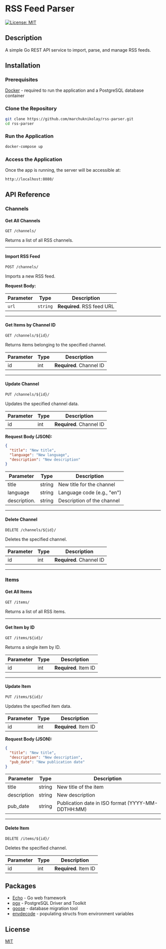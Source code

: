 
# RSS Feed Parser
[![License: MIT](https://img.shields.io/badge/license-MIT-blue.svg)](https://opensource.org/licenses/MIT)

## Description

A simple Go REST API service to import, parse, and manage RSS feeds.

## Installation

### Prerequisites

[Docker](https://www.docker.com/products/docker-desktop/) - required to run the application and a PostgreSQL database container

### Clone the Repository

```bash
git clone https://github.com/marchuknikolay/rss-parser.git
cd rss-parser
```

### Run the Application

```bash
docker-compose up
```

### Access the Application

Once the app is running, the server will be accessible at:

```bash
http://localhost:8080/
```
## API Reference

### Channels

#### Get All Channels

```http
GET /channels/
```

Returns a list of all RSS channels.

---

#### Import RSS Feed

```http
POST /channels/
```

Imports a new RSS feed.

**Request Body:**

| Parameter   | Type     | Description                |
|-------------|----------|----------------------------|
| `url`       | `string` | **Required**. RSS feed URL |

---

#### Get Items by Channel ID

```http
GET /channels/${id}/
```

Returns items belonging to the specified channel.

| Parameter | Type   | Description                  |
|-----------|--------|------------------------------|
| id        | int    | **Required**. Channel ID     |

---

#### Update Channel

```http
PUT /channels/${id}/
```

Updates the specified channel data.

| Parameter | Type   | Description                  |
|-----------|--------|------------------------------|
| id        | int    | **Required**. Channel ID     |

**Request Body (JSON):**

```json
{
  "title": "New title",
  "language": "New language",
  "description": "New description"
}
```

| Parameter       | Type   | Description                   |
|-----------------|--------|-------------------------------|
| title           | string | New title for the channel     |
| language        | string | Language code (e.g., "en")    |
| description.    | string | Description of the channel    |

---

#### Delete Channel

```http
DELETE /channels/${id}/
```

Deletes the specified channel.

| Parameter | Type | Description              |
|-----------|------|--------------------------|
| id        | int  | **Required**. Channel ID |

---

### Items

#### Get All Items

```http
GET /items/
```

Returns a list of all RSS items.

---

#### Get Item by ID

```http
GET /items/${id}/
```

Returns a single item by ID.

| Parameter | Type | Description              |
|-----------|------|--------------------------|
| id        | int  | **Required**. Item ID    |

---

#### Update Item

```http
PUT /items/${id}/
```

Updates the specified item data.

| Parameter | Type | Description              |
|-----------|------|--------------------------|
| id        | int  | **Required**. Item ID    |

**Request Body (JSON):**

```json
{
  "title": "New title",
  "description": "New description",
  "pub_date": "New publication date"
}
```

| Parameter       | Type   | Description                            |
|-----------------|--------|----------------------------------------|
| title           | string | New title of the item                  |
| description     | string | New description                        |
| pub_date        | string | Publication date in ISO format (YYYY-MM-DDTHH:MM) |

---

#### Delete Item

```http
DELETE /items/${id}/
```

Deletes the specified channel.

| Parameter | Type | Description              |
|-----------|------|--------------------------|
| id        | int  | **Required**. Item ID    |

## Packages
- [Echo](https://pkg.go.dev/github.com/labstack/echo/v4@v4.13.4) - Go web framework
- [pgx](https://pkg.go.dev/github.com/jackc/pgx/v5@v5.7.5) - PostgreSQL Driver and Toolkit
- [goose](https://pkg.go.dev/github.com/pressly/goose@v2.7.0+incompatible) - database migration tool
- [envdecode](https://pkg.go.dev/github.com/joeshaw/envdecode) - populating structs from environment variables

## License

[MIT](https://opensource.org/license/mit)